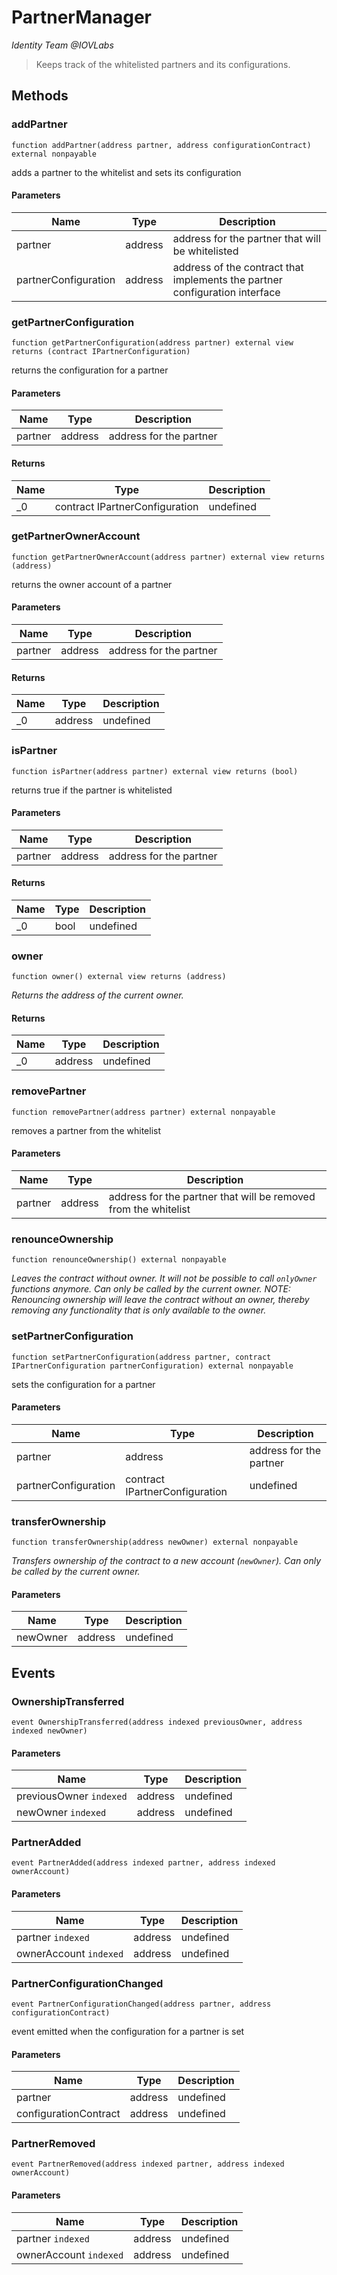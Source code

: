# PartnerManager

_Identity Team @IOVLabs_

> Keeps track of the whitelisted partners and its configurations.

## Methods

### addPartner

```solidity
function addPartner(address partner, address configurationContract) external nonpayable
```

adds a partner to the whitelist and sets its configuration

#### Parameters

| Name                 | Type    | Description                                                                 |
| -------------------- | ------- | --------------------------------------------------------------------------- |
| partner              | address | address for the partner that will be whitelisted                            |
| partnerConfiguration | address | address of the contract that implements the partner configuration interface |

### getPartnerConfiguration

```solidity
function getPartnerConfiguration(address partner) external view returns (contract IPartnerConfiguration)
```

returns the configuration for a partner

#### Parameters

| Name    | Type    | Description             |
| ------- | ------- | ----------------------- |
| partner | address | address for the partner |

#### Returns

| Name | Type                           | Description |
| ---- | ------------------------------ | ----------- |
| \_0  | contract IPartnerConfiguration | undefined   |

### getPartnerOwnerAccount

```solidity
function getPartnerOwnerAccount(address partner) external view returns (address)
```

returns the owner account of a partner

#### Parameters

| Name    | Type    | Description             |
| ------- | ------- | ----------------------- |
| partner | address | address for the partner |

#### Returns

| Name | Type    | Description |
| ---- | ------- | ----------- |
| \_0  | address | undefined   |

### isPartner

```solidity
function isPartner(address partner) external view returns (bool)
```

returns true if the partner is whitelisted

#### Parameters

| Name    | Type    | Description             |
| ------- | ------- | ----------------------- |
| partner | address | address for the partner |

#### Returns

| Name | Type | Description |
| ---- | ---- | ----------- |
| \_0  | bool | undefined   |

### owner

```solidity
function owner() external view returns (address)
```

_Returns the address of the current owner._

#### Returns

| Name | Type    | Description |
| ---- | ------- | ----------- |
| \_0  | address | undefined   |

### removePartner

```solidity
function removePartner(address partner) external nonpayable
```

removes a partner from the whitelist

#### Parameters

| Name    | Type    | Description                                                     |
| ------- | ------- | --------------------------------------------------------------- |
| partner | address | address for the partner that will be removed from the whitelist |

### renounceOwnership

```solidity
function renounceOwnership() external nonpayable
```

_Leaves the contract without owner. It will not be possible to call `onlyOwner` functions anymore. Can only be called by the current owner. NOTE: Renouncing ownership will leave the contract without an owner, thereby removing any functionality that is only available to the owner._

### setPartnerConfiguration

```solidity
function setPartnerConfiguration(address partner, contract IPartnerConfiguration partnerConfiguration) external nonpayable
```

sets the configuration for a partner

#### Parameters

| Name                 | Type                           | Description             |
| -------------------- | ------------------------------ | ----------------------- |
| partner              | address                        | address for the partner |
| partnerConfiguration | contract IPartnerConfiguration | undefined               |

### transferOwnership

```solidity
function transferOwnership(address newOwner) external nonpayable
```

_Transfers ownership of the contract to a new account (`newOwner`). Can only be called by the current owner._

#### Parameters

| Name     | Type    | Description |
| -------- | ------- | ----------- |
| newOwner | address | undefined   |

## Events

### OwnershipTransferred

```solidity
event OwnershipTransferred(address indexed previousOwner, address indexed newOwner)
```

#### Parameters

| Name                    | Type    | Description |
| ----------------------- | ------- | ----------- |
| previousOwner `indexed` | address | undefined   |
| newOwner `indexed`      | address | undefined   |

### PartnerAdded

```solidity
event PartnerAdded(address indexed partner, address indexed ownerAccount)
```

#### Parameters

| Name                   | Type    | Description |
| ---------------------- | ------- | ----------- |
| partner `indexed`      | address | undefined   |
| ownerAccount `indexed` | address | undefined   |

### PartnerConfigurationChanged

```solidity
event PartnerConfigurationChanged(address partner, address configurationContract)
```

event emitted when the configuration for a partner is set

#### Parameters

| Name                  | Type    | Description |
| --------------------- | ------- | ----------- |
| partner               | address | undefined   |
| configurationContract | address | undefined   |

### PartnerRemoved

```solidity
event PartnerRemoved(address indexed partner, address indexed ownerAccount)
```

#### Parameters

| Name                   | Type    | Description |
| ---------------------- | ------- | ----------- |
| partner `indexed`      | address | undefined   |
| ownerAccount `indexed` | address | undefined   |
